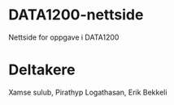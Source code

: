 # DATA1200-nettside
Nettside for oppgave i DATA1200

# Deltakere
Xamse sulub, Pirathyp Logathasan, Erik Bekkeli
